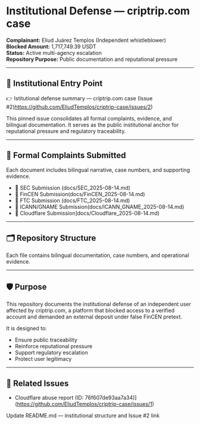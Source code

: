 # Institutional Defense — criptrip.com case

**Complainant:** Eliud Juárez Templos (Independent whistleblower)  
**Blocked Amount:** 1,717,749.39 USDT  
**Status:** Active multi-agency escalation  
**Repository Purpose:** Public documentation and reputational pressure

---

## 📌 Institutional Entry Point

👉 Istitutional defense summary — criptrip.com case (Issue #2)https://github.com/EliudTemplos/criptrip-case/issues/2)

This pinned issue consolidates all formal complaints, evidence, and bilingual documentation. It serves as the public institutional anchor for reputational pressure and regulatory traceability.

---

## 🧾 Formal Complaints Submitted

Each document includes bilingual narrative, case numbers, and supporting evidence.

- 📄 SEC Submission (docs/SEC_2025-08-14.md)  
- 📄 FinCEN Submission(docs/FinCEN_2025-08-14.md)  
- 📄 FTC Submission (docs/FTC_2025-08-14.md)  
- 📄 ICANN/GNAME Submission(docs/ICANN_GNAME_2025-08-14.md)  
- 📄 Cloudflare Submission]docs/Cloudflare_2025-08-14.md)

---

## 🗂️ Repository Structure


Each file contains bilingual documentation, case numbers, and operational evidence.

---

## 🛡️ Purpose

This repository documents the institutional defense of an independent user affected by criptrip.com, a platform that blocked access to a verified account and demanded an external deposit under false FinCEN pretext.

It is designed to:

- Ensure public traceability  
- Reinforce reputational pressure  
- Support regulatory escalation  
- Protect user legitimacy

---

## 📎 Related Issues

- Cloudflare abuse report (ID: 76f607de93aa7a34)](https://github.com/EliudTemplos/criptrip-case/issues/1)

Update README.md — institutional structure and Issue #2 link

